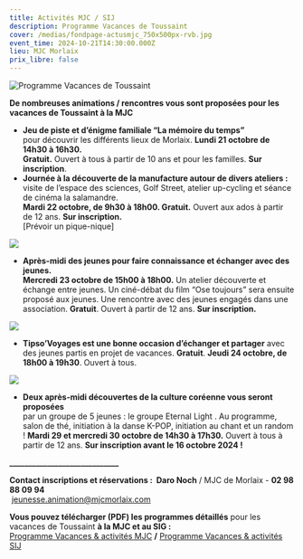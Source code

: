 ```yaml
---
title: Activités MJC / SIJ
description: Programme Vacances de Toussaint
cover: /medias/fondpage-actusmjc_750x500px-rvb.jpg
event_time: 2024-10-21T14:30:00.000Z
lieu: MJC Morlaix
prix_libre: false
---
```

![Programme Vacances de Toussaint](/medias/header750px-progactivitémjc-toussaint2024.jpg "MJC octobre 2024")

**De nombreuses animations / rencontres vous sont proposées pour les vacances de Toussaint à la MJC** 

* **Jeu de piste et d’énigme familiale “La mémoire du temps”** \
  pour découvrir les différents lieux de Morlaix. **Lundi 21 octobre de 14h30 à 16h30.** \
  **Gratuit.** Ouvert à tous à partir de 10 ans et pour les familles. **Sur inscription**.
* **Journée à la découverte de la manufacture autour de divers ateliers :** \
  visite de l’espace des sciences, Golf Street, atelier up-cycling et séance de cinéma la salamandre.\
  **Mardi 22 octobre, de 9h30 à 18h00. Gratuit.** Ouvert aux ados à partir de 12 ans. **Sur inscription.** \
  \[Prévoir un pique-nique]

![](/medias/am-jeunes-23-09_visuel2-750px.jpg)

* **Après-midi des jeunes pour faire connaissance et échanger avec des jeunes.**\
  **Mercredi 23 octobre de 15h00 à 18h00.** Un atelier découverte et échange entre jeunes. Un ciné-débat du film “Ose toujours” sera ensuite proposé aux jeunes. Une rencontre avec des jeunes engagés dans une association. **Gratuit**. Ouvert à partir de 12 ans. **Sur inscription.**

![](/medias/tipso’voyages-visuel2-750px.jpg)

* **Tipso’Voyages est une bonne occasion d’échanger et partager** avec des jeunes partis en projet de vacances. **Gratuit**. **Jeudi 24 octobre, de 18h00 à 19h30**. Ouvert à tous.

![](/medias/affiche-journée-coréene-visuel750px.jpg)

* **Deux après-midi découvertes de la culture coréenne vous seront proposées** \
  par un groupe de 5 jeunes : le groupe Eternal Light .  Au programme, salon de thé, initiation à la danse K-POP, initiation au chant et un random ! **Mardi 29 et mercredi 30 octobre de 14h30 à 17h30.** Ouvert à tous à partir de 12 ans. **Sur inscription avant le 16 octobre 2024 !**

**\_\_\_\_\_\_\_\_\_\_\_\_\_\_\_\_\_\_\_\_\_\_\_\_\_\_\_\__**

**Contact inscriptions et réservations :  Daro Noch** / MJC de Morlaix - **02 98 88 09 94**\
 [jeunesse.animation@mjcmorlaix.com](mailto:jeunesse.animation@mjcmorlaix.com)

**Vous pouvez télécharger (PDF) les programmes détaillés** pour les vacances de Toussaint **à la MJC et au SIG :**\
[Programme Vacances & activités MJC](https://www.mjcmorlaix.com/medias/prog_vactoussaint2024-mjc.pdf)    **/**    [Programme Vacances & activités SIJ](https://www.mjcmorlaix.com/medias/prog_vactoussaint2024-ig.pdf)